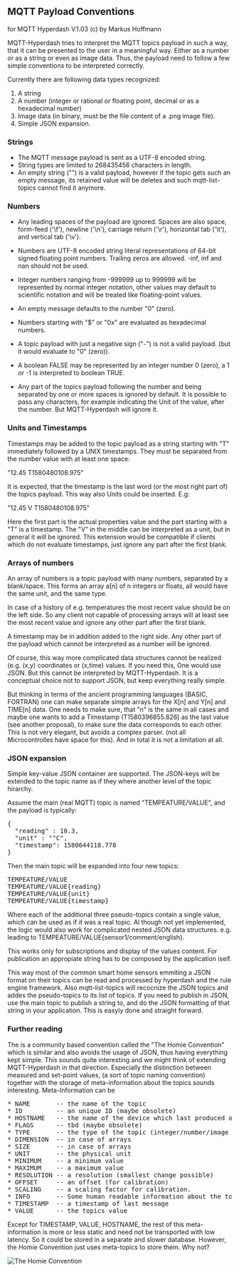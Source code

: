 ## MQTT Payload Conventions

for MQTT Hyperdash V.1.03 (c) by Markus Hoffmann

MQTT-Hyperdash tries to interpret the MQTT topics payload in such a way, that 
it can be presented to the user in a meaningful way. Either as a number or as a 
string or even as image data. Thus, the payload need to follow a few simple
conventions to be interpreted correctly. 


Currently there are following data types recognized: 

1. A string
2. A number (integer or rational or floating point, decimal or as a hexadecimal number)
3. Image data (in binary, must be the file content of a .png image file).
4. Simple JSON expansion.

### Strings

* The MQTT message payload is sent as a UTF-8 encoded string.
* String types are limited to 268435456 characters in length.
* An empty string ("") is a valid payload, however if the topic gets such
  an empty message, its retained value will be deletes and such mqtt-list-topics
  cannot find it anymore. 

### Numbers

* Any leading spaces of the payload are ignored. Spaces are also 
  space, form-feed ('\f'), newline ('\n'),  carriage  return
  ('\r'), horizontal tab ('\t'), and vertical tab ('\v').

* Numbers are UTF-8 encoded string literal representations of 64-bit signed 
  floating point numbers. Trailing zeros are allowed. -inf, inf and nan should 
  not be used. 

* Integer numbers ranging from -999999 up to 999999 will be represented by 
  normal integer notation, other values may default to scientific notation and
  will be treated like floating-point values.
  
* An empty message defaults to the number "0" (zero).

* Numbers starting with "$" or "0x" are evaluated as hexadecimal numbers.

* A topic payload with just a negative sign ("-") is not a valid payload. 
  (but it would evaluate to "0" (zero)).
  
* A boolean FALSE may be represented by an integer number 0 (zero), a 1 or -1 is
  interpreted to boolean TRUE.
  
* Any part of the topics payload following the number and being separated by 
  one or more spaces is ignored by default. It is possible to pass any 
  characters, for example indicating the Unit of the value, after the number. 
  But MQTT-Hyperdash will ignore it. 
  
### Units and Timestamps

Timestamps may be added to the topic payload as a string starting with "T"
immediately followed by a UNIX timestamps. They must be separated from the 
number value with at least one space:

"12.45 T1580480108.975"

It is expected, that the timestamp is the last word (or the most right part of)
the topics payload. This way also Units could be inserted. E.g:

"12.45 V T1580480108.975"

Here the first part is the actual properties value and the part starting with a
"T" is a timestamp. The "V" in the middle can be interpreted as a unit, but in
general it will be ignored. This extension would be compatible if clients which
do not evaluate timestamps, just ignore any part after the first blank.

### Arrays of numbers


An array of numbers is a topic payload with many numbers, separated by a blank/space. 
This forms an array a[n] of n integers or floats, all would have the same unit, 
and the same type.

In case of a history of e.g. temperatures the most recent value should be on the
left side. So any client not capable of processing arrays will at least see the
most recent value and ignore any other part after the first blank.

A timestamp may be in addition added to the right side. Any other part of the
payload which cannot be interpreted as a number will be ignored.

Of course, this way more complicated data structures cannot be realized (e.g.
(x,y) coordinates or (x,time) values. If you need this, One would use JSON. But
this cannot be interpreted by MQTT-Hyperdash.  It is a conceptual choice not to
support JSON, but keep everything really simple. 

But thinking in terms of the ancient programming languages (BASIC, FORTRAN) one
can make separate simple arrays for the X[n] and Y[n] and TIME[n] data. One
needs to make sure, that "n" is the same in all cases and maybe one wants to add
a Timestamp (T1580396855.826) as the last value (see another proposal), to make
sure the data corresponds to each other. This is not very elegant, but avoids a
complex parser. (not all Microcontrolles have space for this). And in total it
is not a limitation at all.

### JSON expansion

Simple key-value JSON container are supported. The JSON-keys will be extended 
to the topic name as if they where another level of the topic hirarchy.

Assume the main (real MQTT) topic is named "TEMPEATURE/VALUE", and the 
payload is typically: 
<pre>
{
  "reading" : 10.3, 
  "unit" : "°C", 
  "timestamp": 1580644118.778
}
</pre>

Then the main topic will be expanded into four new topics:

<pre>
TEMPEATURE/VALUE
TEMPEATURE/VALUE{reading}
TEMPEATURE/VALUE{unit}
TEMPEATURE/VALUE{timestamp}
</pre>

Where each of the additional three pseudo-topics contain a single value, which
can be used as if it was a real topic. Al though not yet implemented, the logic
would also work for complicated nested JSON data structures. e.g. leading to
TEMPEATURE/VALUE{sensor1/comment/english}. 

This works only for subscriptions and display of the values content.  For
publication an appropiate string has to be composed by the application iself.

This way most of the common smart home sensors emmiting a JSON format on their 
topics can be read and processed by hyperdash and the rule engine framework. 
Also mqtt-list-topics will recocnize the JSON topics and addes the pseudo-topics
to its list of topics. If you need to publish in JSON, use the main topic to
publish a string to, and do the JSON formatting of that string in your
application. This is easyly done and straight forward.

  
### Further reading

The is a community based convention called the "The Homie Convention" which is 
similar and also avoids the usage of JSON, thus having everything kept simple. 
This sounds quite interesting and we might think of extending MQTT-Hyperdash in
that direction. Especially the distinction between measured and set-point values, 
(a sort of topic naming convention) together with the storage of meta-information
about the topics sounds interesting. Meta-Information can be

<pre>
* NAME       -- the name of the topic
* ID         -- an unique ID (maybe obsolete)
* HOSTNAME   -- the name of the device which last produced a message/value
* FLAGS      -- tbd (maybe obsolete)
* TYPE       -- the type of the topic (integer/number/image data/WEB-URL)
* DIMENSION  -- in case of arrays
* SIZE       -- in case of arrays
* UNIT       -- the physical unit
* MINIMUM    -- a minimum value
* MAXIMUM    -- a maximum value
* RESOLUTION -- a resolution (smallest change possible)
* OFFSET     -- an offset (for calibration)
* SCALING    -- a scaling factor for calibration.
* INFO       -- Some human readable information about the topic
* TIMESTAMP  -- a timestamp of last message
* VALUE      -- the topics value
</pre>

Except for TIMESTAMP, VALUE, HOSTNAME, the rest of this meta-information is 
more or less static and need not be transported with low latency. So it could be
stored in a separate and slower database. However, the Homie Convention just uses
meta-topics to store them. Why not?

![The Homie Convention](https://github.com/homieiot/convention)


